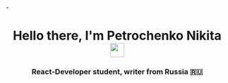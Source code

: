 -<h1 align="center">Hello there, I'm Petrochenko Nikita
<img src="https://github.com/blackcater/blackcater/raw/main/images/Hi.gif" height="32"/></h1>

<h3 align="center">React-Developer student, writer from Russia 🇷🇺</h3>
